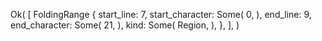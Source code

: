 Ok(
    [
        FoldingRange {
            start_line: 7,
            start_character: Some(
                0,
            ),
            end_line: 9,
            end_character: Some(
                21,
            ),
            kind: Some(
                Region,
            ),
        },
    ],
)